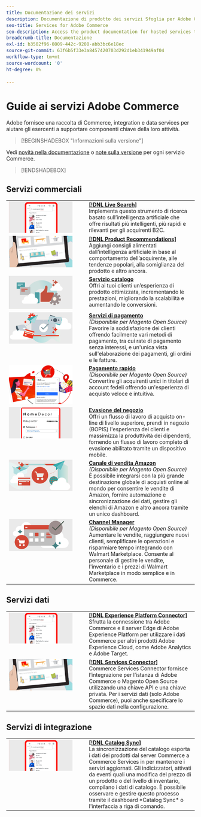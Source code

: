 ```yaml
---
title: Documentazione dei servizi
description: Documentazione di prodotto dei servizi Sfoglia per Adobe Commerce
seo-title: Services for Adobe Commerce
seo-description: Access the product documentation for hosted services that help Adobe Commerce and Magento Open Source merchants support key components of their business.
breadcrumb-title: Documentazione
exl-id: b3502f96-0809-442c-9208-abb3bc6e18ec
source-git-commit: 63f6b5f33e3a8457420703d292d1eb341949af04
workflow-type: tm+mt
source-wordcount: '0'
ht-degree: 0%

---
```


# Guide ai servizi Adobe Commerce

Adobe fornisce una raccolta di Commerce, integration e data services per aiutare gli esercenti a supportare componenti chiave della loro attività.

>[!BEGINSHADEBOX &quot;Informazioni sulla versione&quot;]

Vedi [novità nella documentazione](whats-new.md) o [note sulla versione](release-notes-all.md) per ogni servizio Commerce.
>[!ENDSHADEBOX]

## Servizi commerciali

<table>
<tr>
  <td valign="top" width="200">
      <img alt="[!DNL Live Search]" src="assets/live-search.png" width="170px"/></td>
   <td valign="top"><a href="https://experienceleague.adobe.com/docs/commerce-merchant-services/live-search/overview.html"><strong>[!DNL Live Search]</strong></a>  
    <div>Implementa questo strumento di ricerca basato sull’intelligenza artificiale che offre risultati più intelligenti, più rapidi e rilevanti per gli acquirenti B2C.</div>
  </td>
   </tr>
<tr>
   <td valign="top" width="200">
       <img alt="[!UICONTROL Product Recommendations]" src="assets/product-recs.png" width="170px"/></td>
   <td valign="top">
   <a href="https://experienceleague.adobe.com/docs/commerce-merchant-services/product-recommendations/overview.html"><strong>[!DNL Product Recommendations]</strong></a>
    <div>Aggiungi consigli alimentati dall’intelligenza artificiale in base al comportamento dell’acquirente, alle tendenze popolari, alla somiglianza del prodotto e altro ancora.</div>
  </td>
   </tr>
<tr>
    <td valign="top" width="200px">
       <img alt="Servizio catalogo" src="assets/catalog-service.png" width="170px"></td>
   <td valign="top"><a href="https://experienceleague.adobe.com/docs/commerce-merchant-services/catalog-service/guide-overview.html"> <strong>Servizio catalogo</strong></a> <br>
    <div>Offri ai tuoi clienti un’esperienza di prodotto ottimizzata, incrementando le prestazioni, migliorando la scalabilità e aumentando le conversioni.</div>
  </td>
   </tr>
<tr>
  <td valign="top" width="200px">
    <img alt="Servizi di pagamento" src="assets/payment-services.png" width="170px"/></td>
   <td valign="top"><a href="https://experienceleague.adobe.com/docs/commerce-merchant-services/payment-services/guide-overview.html"><strong>Servizi di pagamento</strong></a>  <br><em>(Disponibile per Magento Open Source)</em>
    <div>Favorire la soddisfazione dei clienti offrendo facilmente vari metodi di pagamento, tra cui rate di pagamento senza interessi, e un'unica vista sull'elaborazione dei pagamenti, gli ordini e le fatture.</div>
  </td>
    </tr>
<tr>
  <td valign="top" width="200px">
    <img alt="Pagamento rapido" src="assets/quick-checkout.png" width="170px"/></td>
   <td valign="top"><a href="https://experienceleague.adobe.com/docs/commerce-merchant-services/quick-checkout/overview.html"><strong>Pagamento rapido</strong></a>  <br><em>(Disponibile per Magento Open Source)</em>
    <div>Convertire gli acquirenti unici in titolari di account fedeli offrendo un'esperienza di acquisto veloce e intuitiva.</div>
  </td>
    </tr>
<tr>
    <td valign="top" width="200px">
       <img alt="Evasione del negozio" src="assets/store-fulfillment-landing-graphic.png" width="170px"/></td>
   <td valign="top"><a href="https://experienceleague.adobe.com/docs/commerce-merchant-services/store-fulfillment/guide-overview.html"> <strong>Evasione del negozio</strong></a></br>
    <div>Offri un flusso di lavoro di acquisto on-line di livello superiore, prendi in negozio (BOPIS) l'esperienza dei clienti e massimizza la produttività dei dipendenti, fornendo un flusso di lavoro completo di evasione abilitato tramite un dispositivo mobile.</div>
  </td>
   </tr>
<tr>
    <td valign="top" width="200px">
       <img alt="Sales Channel Amazon" src="assets/amazon-channel.png" width="170px"></td>
   <td valign="top"><a href="https://experienceleague.adobe.com/docs/commerce-channels/amazon/guide-overview.html"> <strong>Canale di vendita Amazon</strong></a> <br><em>(Disponibile per Magento Open Source)</em>
    <div>È possibile integrarsi con la più grande destinazione globale di acquisti online al mondo per consentire le vendite di Amazon, fornire automazione e sincronizzazione dei dati, gestire gli elenchi di Amazon e altro ancora tramite un unico dashboard.</div>
  </td>
   </tr>
<tr>
    <td valign="top">
       <img alt="[!DNL Channel Manager]" src="assets/channel-manager.png" width="170px"></td>
   <td valign="top"><a href="https://experienceleague.adobe.com/docs/commerce-channels/channel-manager/guide-overview.html"> <strong>Channel Manager</strong></a> <br><em>(Disponibile per Magento Open Source)</em>
    <div>Aumentare le vendite, raggiungere nuovi clienti, semplificare le operazioni e risparmiare tempo integrando con Walmart Marketplace. Consente al personale di gestire le vendite, l'inventario e i prezzi di Walmart Marketplace in modo semplice e in Commerce.</div>
  </td>
   </tr>
</table>

## Servizi dati

<table>
<tr>
  <td valign="top" width="200">
      <img alt="[!DNL Experience Platform Connector]" src="assets/live-search.png" width="170px"/></td>
   <td valign="top"><a href="https://experienceleague.adobe.com/docs/commerce-merchant-services/experience-platform-connector/overview.html"><strong>[!DNL Experience Platform Connector]</strong></a>  
    <div>Sfrutta la connessione tra Adobe Commerce e il server Edge di Adobe Experience Platform per utilizzare i dati Commerce per altri prodotti Adobe Experience Cloud, come Adobe Analytics e Adobe Target.</div>
  </td>
   </tr>
<tr>
   <td valign="top" width="200">
       <img alt="[!UICONTROL Services Connector]" src="assets/product-recs.png" width="170px"/></td>
   <td valign="top">
   <a href="https://experienceleague.adobe.com/docs/commerce-merchant-services/user-guides/integration-services/saas.html"><strong>[!DNL Services Connector]</strong></a>
    <div>Commerce Services Connector fornisce l’integrazione per l’istanza di Adobe Commerce o Magento Open Source utilizzando una chiave API e una chiave privata. Per i servizi dati (solo Adobe Commerce), puoi anche specificare lo spazio dati nella configurazione.</div>
  </td>
   </tr>
</table>

## Servizi di integrazione

<table>
<tr>
   <td valign="top" width="200">
      <img alt="[!DNL Catalog Sync]" src="assets/live-search.png" width="170px"/></td>
   <td valign="top"><a href="https://experienceleague.adobe.com/docs/commerce-merchant-services/user-guides/data-services/catalog-sync.html"><strong>[!DNL Catalog Sync]</strong></a>  
    <div>La sincronizzazione del catalogo esporta i dati dei prodotti dal server Commerce a Commerce Services in per mantenere i servizi aggiornati. Gli indicizzatori, attivati da eventi quali una modifica del prezzo di un prodotto o del livello di inventario, compilano i dati di catalogo. È possibile osservare e gestire questo processo tramite il dashboard *Catalog Sync* o l'interfaccia a riga di comando.</div>
  </td>
</tr>
</table>
